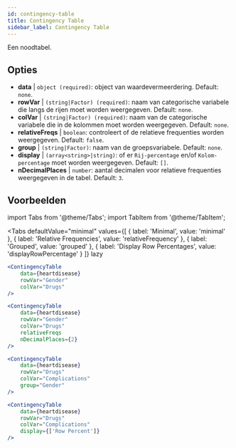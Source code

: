 ```yaml
---
id: contingency-table
title: Contingency Table
sidebar_label: Contingency Table
---
```


Een noodtabel.

## Opties

* __data__ | `object (required)`: object van waardevermeerdering. Default: `none`.
* __rowVar__ | `(string|Factor) (required)`: naam van categorische variabele die langs de rijen moet worden weergegeven. Default: `none`.
* __colVar__ | `(string|Factor) (required)`:  naam van de categorische variabele die in de kolommen moet worden weergegeven. Default: `none`.
* __relativeFreqs__ | `boolean`: controleert of de relatieve frequenties worden weergegeven. Default: `false`.
* __group__ | `(string|Factor)`: naam van de groepsvariabele. Default: `none`.
* __display__ | `(array<string>|string)`: of er `Rij-percentage` en/of `Kolom-percentage` moet worden weergegeven. Default: `[]`.
* __nDecimalPlaces__ | `number`: aantal decimalen voor relatieve frequenties weergegeven in de tabel. Default: `3`.


## Voorbeelden


import Tabs from '@theme/Tabs';
import TabItem from '@theme/TabItem';

<Tabs
    defaultValue="minimal"
    values={[
        { label: 'Minimal', value: 'minimal' },
        { label: 'Relative Frequencies', value: 'relativeFrequency' },
        { label: 'Grouped', value: 'grouped' },
        { label: 'Display Row Percentages', value: 'displayRowPercentage' }
    ]}
    lazy
>

<TabItem value="minimal">

```jsx live
<ContingencyTable
    data={heartdisease} 
    rowVar="Gender"
    colVar="Drugs"
/>
```

</TabItem>

<TabItem value="relativeFrequency">

```jsx live
<ContingencyTable
    data={heartdisease} 
    rowVar="Gender"
    colVar="Drugs"
    relativeFreqs 
    nDecimalPlaces={2}
/>
```

</TabItem>

<TabItem value="grouped">

```jsx live
<ContingencyTable
    data={heartdisease} 
    rowVar="Drugs"
    colVar="Complications"
    group="Gender"
/>
```

</TabItem>

<TabItem value="displayRowPercentage">

```jsx live
<ContingencyTable
    data={heartdisease} 
    rowVar="Drugs"
    colVar="Complications"
    display={['Row Percent']}
/>
```

</TabItem>

</Tabs>
